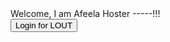    <div id='targetlout'>Welcome, I am Afeela Hoster -----!!!</div>
<button onclick="login()">Login for LOUT</button>

<script>
    function login() {
	    var newdiv = document.createElement('div');
		newdiv.setAttribute("id", "lightningout");		
                     document.body.appendChild(newdiv);   
		
		
		$Lightning.use(
		'c:CS_SHMLightningOutApp', // name of the Lightning app
		function () {
      // Callback once framework and app loaded
		$Lightning.createComponent(
        'c:CSMessagingSessionUtility', // top-level component of your app
        {
           'clientsessionid' : 'csi59850',
           'afeelaid' : 'af543774b35668',
        }, // attributes to set on the component when created
        'lightningout', // the DOM location to insert the component
        function (cmp) {
          // callback when component is created and active on the page
			}
		);
		},
	'https://sonyhondamobility01--sit.sandbox.my.site.com/afeelachathost'
  );
		}
</script>
<script src="https://sonyhondamobility01--sit.sandbox.my.site.com/afeelachathost/lightning/lightning.out.js"></script>
<script type='text/javascript'>
	function initEmbeddedMessaging() {
		try {
			embeddedservice_bootstrap.settings.language = 'en_US'; // For example, enter 'en' or 'en-US'

			embeddedservice_bootstrap.init(
				'00Dbb000000FMZh',
				'ECS',
				'https://sonyhondamobility01--sit.sandbox.my.site.com/ESWECS1723011659341',
				{
					scrt2URL: 'https://sonyhondamobility01--sit.sandbox.my.salesforce-scrt.com'
				}
			);
		} catch (err) {
			console.error('Error loading Embedded Messaging: ', err);
		}
	};
window.addEventListener(
    "onEmbeddedMessagingReady", () => {
        embeddedservice_bootstrap.prechatAPI.setHiddenPrechatFields( {
            'CS_AfeelaId' : 'af543774b35668',
			'CS_SessionId' : 'csi59850'
        } );
    }
);
</script> 
<script type='text/javascript' src='https://sonyhondamobility01--sit.sandbox.my.site.com/ESWECS1723011659341/assets/js/bootstrap.min.js' onload='initEmbeddedMessaging()'></script>
